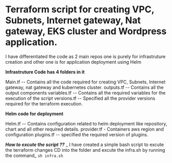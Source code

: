 # Terraform script for creating VPC, Subnets, Internet gateway, Nat gateway, EKS cluster and Wordpress application. 

I have differentiated the code as 2 main repos one is purely for infrastruture creation and other one is for application deployment using Helm 

**Infrastruture Code has 4 folders in it** 

Main.tf -- Contains all the code required for creating VPC, Subnets, Internet gateway, nat gateway and kubernetes cluster.
outputs.tf -- Contains all the output components 
variables.tf -- Contains all the required variables for the execution of the script 
versions.tf -- Specified all the provider versions required for the terraform execution. 

**Helm code for deployment** 

Helm.tf -- Contains configuration related to helm deployment like repository, chart and all other required details. 
provider.tf - Containers aws region and configuration 
plugins.tf -- specified the required version of plugins. 

_**How to excute the script ??**_
_
I have created a simple bash script to excute the terraform changes CD into the folder and excute the infra.sh by running the command_ `sh infra.sh`



